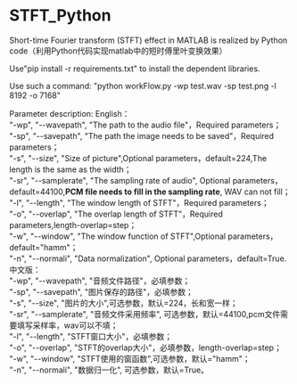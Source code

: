 # STFT_Python
Short-time Fourier transform (STFT) effect in MATLAB is realized by Python code（利用Python代码实现matlab中的短时傅里叶变换效果）


Use"pip install -r requirements.txt" to install the dependent libraries.


Use such a command:
"python workFlow.py -wp test.wav -sp test.png -l 8192 -o 7168"

Parameter description:
English：  
"-wp", "--wavepath", "The path to the audio file"，Required parameters；  
"-sp", "--savepath", "The path the image needs to be saved"，Required parameters；  
"-s", "--size", "Size of picture",Optional parameters，default=224,The length is the same as the width；  
"-sr", "--samplerate", "The sampling rate of audio", Optional parameters，default=44100,**PCM file needs to fill in the sampling rate**, WAV can not fill；  
"-l", "--length", "The window length of STFT"，Required parameters；  
"-o", "--overlap", "The overlap length of STFT"，Required parameters,length-overlap=step；  
"-w", "--window", "The window function of STFT",Optional parameters，default="hamm"；  
"-n", "--normali", "Data normalization", Optional parameters，default=True.  
中文版：  
"-wp", "--wavepath", "音频文件路径"，必填参数；  
"-sp", "--savepath", "图片保存的路径"，必填参数；  
"-s", "--size", "图片的大小",可选参数，默认=224，长和宽一样；  
"-sr", "--samplerate", "音频文件采用频率", 可选参数，默认=44100,pcm文件需要填写采样率，wav可以不填；  
"-l", "--length", "STFT窗口大小"，必填参数；  
"-o", "--overlap", "STFT的overlap大小"，必填参数，length-overlap=step；  
"-w", "--window", "STFT使用的窗函数",可选参数，默认="hamm"；  
"-n", "--normali", "数据归一化", 可选参数，默认=True。
